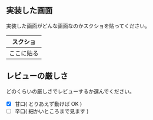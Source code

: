 ## 実装した画面

実装した画面がどんな画面なのかスクショを貼ってください。

| スクショ |
| :-: |
| ここに貼る |

## レビューの厳しさ

どのくらいの厳しさでレビューするか選んでください。

- [x] 甘口( とりあえず動けば OK )
- [ ] 辛口( 細かいところまで見ます )